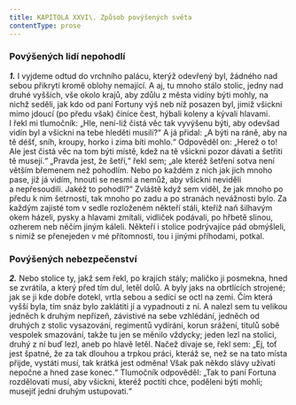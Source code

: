 ```yaml
---
title: KAPITOLA XXVI\. Způsob povýšených světa
contentType: prose
---
```


<section>

### Povýšených lidí nepohodlí

**_1._** I vyjdeme odtud do vrchního palácu, kterýž odevřený byl, žádného nad sebou přikrytí kromě oblohy nemající. A aj, tu mnoho stálo stolic, jedny nad druhé vyšších, vše okolo krajů, aby zdůlu z města vidíny býti mohly, na nichž seděli, jak kdo od paní Fortuny výš neb níž posazen byl, jimiž všickni mimo jdoucí (po předu však) činíce čest, hýbali koleny a kývali hlavami. I řekl mi tlumočník: „Hle, není-liž čistá věc tak vyvýšenu býti, aby odevšad vidín byl a všickni na tebe hleděti musili?“ A já přidal: „A býti na ráně, aby na tě déšť, sníh, kroupy, horko i zima bíti mohlo.“ Odpověděl on: „Herež o to! Ale jest čistá věc na tom býti místě, kdež na tě všickni pozor dávati a šetřiti tě musejí.“ „Pravda jest, že šetří,“ řekl sem; „ale kteréž šetření sotva není větším břemenem než pohodlím. Nebo po každém z nich jak jich mnoho pase, již já vidím, hnouti se nesmí a nemůž, aby všickni neviděli a nepřesoudili. Jakéž to pohodlí?“ Zvláště když sem viděl, že jak mnoho po předu k nim šetrnosti, tak mnoho po zadu a po stranách nevážnosti bylo. Za každým zajisté tom v sedle rozloženém někteří stáli, kteříž naň šilhavým okem házeli, pysky a hlavami zmítali, vidliček podávali, po hřbetě slinou, ozherem neb něčím jiným káleli. Někteří i stolice podrývajíce pád obmýšleli, s nimiž se přenejeden v mé přítomnosti, tou i jinými příhodami, potkal.

### Povýšených nebezpečenství

**_2._** Nebo stolice ty, jakž sem řekl, po krajích stály; maličko ji posmekna, hned se zvrátila, a který před tím dul, letěl dolů. A byly jaks na obrtlících strojené; jak se ji kde dobře dotekl, vrtla sebou a sedící se octl na zemi. Čím která vyšší byla, tím snáz bylo zaklátiti jí a vypadnouti z ní. A nalezl sem tu velikou jedněch k druhým nepřízeň, závistivé na sebe vzhlédání, jedněch od druhých z stolic vysazování, regimentů vydírání, korun srážení, titulů sobě vespolek smazování, takže tu jen se měnilo vždycky; jeden lezl na stolici, druhý z ní buď lezl, aneb po hlavě letěl. Načež dívaje se, řekl sem: „Ej, toť jest špatné, že za tak dlouhou a trpkou práci, kteráž se, než se na tato místa přijde, vystáti musí, tak krátká jest odměna! Však pak někdo slávy užívati nepočne a hned zase konec.“ Tlumočník odpověděl: „Tak to paní Fortuna rozdělovati musí, aby všickni, kteréž poctíti chce, poděleni býti mohli; musejíť jedni druhým ustupovati.“

</section>
